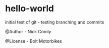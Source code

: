# hello-world
initial test of git - testing branching and commits

@Author - Nick Comly

@License - Bolt Motorbikes
